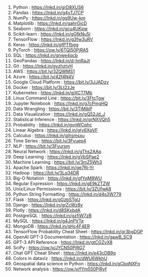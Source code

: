 1. Python : https://lnkd.in/grD8XUS6
2. Pandas : https://lnkd.in/g4yTJ7CP
3. NumPy : https://lnkd.in/gg9Uw-km
4. Matplotlib : https://lnkd.in/gahrGicD
5. Seaborn : https://lnkd.in/gcu4UKpw
6. Scikit-learn : https://lnkd.in/gGfkNu5i
7. TensorFlow : https://lnkd.in/g3fw3uRV
8. Keras : https://lnkd.in/gfPTfbgg
9. PyTorch : https://ow.ly/6TQI50PjRA5
10. SQL : https://lnkd.in/gnwe4qcb
11. GeoPandas : https://lnkd.in/d-hnRaJt
12. Git : https://lnkd.in/gyzhztvH
13. AWS : https://bit.ly/3ZQWMS1
14. Azure : https://bit.ly/42f4N4V
15. Google Cloud Platform : https://bit.ly/3JJADzv
16. Docker : https://bit.ly/3Lt2zJe
17. Kubernetes : https://lnkd.in/gjXCT7Mb
18. Linux Command Line : https://bit.ly/3FtcTgw
19. Jupyter Notebook : https://lnkd.in/g7cPmgHQ
20. Data Wrangling : https://bit.ly/3TiMibP
21. Data Visualization : https://lnkd.in/gQ52Jd_J
22. Statistical Inference : https://lnkd.in/grNXVQh5
23. Probability : https://lnkd.in/gvnWCphc
24. Linear Algebra : https://lnkd.in/gty6XpVF
25. Calculus : https://lnkd.in/gjhsmsxu
26. Time Series : https://bit.ly/3Fvuep4
27. NLP : https://bit.ly/3Fvursm
28. Neural Network : https://lnkd.in/gThs2AAp
29. Deep Learning : https://lnkd.in/gVbSPae2
30. Machine Learning : https://bit.ly/3mZ5Wh3
31. Apache Spark : https://lnkd.in/ge7Rj-Yr
32. Hadoop : https://bit.ly/3Lq34DR
33. Big-O Notation : https://lnkd.in/gfYqM8WU
34. Regular Expression : https://lnkd.in/gE9kZTZW
35. Unix/Linux Permissions : https://bit.ly/3ZUfwA8
36. Python String Formatting : https://lnkd.in/d4s3W779
37. Flask : https://lnkd.in/gGzbSTgU
38. Django : https://lnkd.in/grZcWz8y
39. Plotly : https://lnkd.in/d8SKxbdA
40. PostgreSQL : https://lnkd.in/gzfiW7zB
41. MySQL : https://lnkd.in/g4JnPVTe
42. MongoDB : https://lnkd.in/gHc4F4ER
43. TensorFlow Probability Cheat Sheet : https://lnkd.in/gr3bgDGP
44. OpenAI GPT-3 Documentation : https://lnkd.in/gawB_SC9
45. GPT-3 API Reference : https://lnkd.in/gtCGZvX8
46. SciPy : https://ow.ly/JYCN50PjRG7
47. Chat GPT Cheat Sheet : https://lnkd.in/e43cDB9q
48. Colors in dataviz : https://lnkd.in/dWU6WkhU
49. Geospatial data science in Python : https://lnkd.in/gCbqNXFn
50. Network analysis : https://ow.ly/fYm550PjRyf